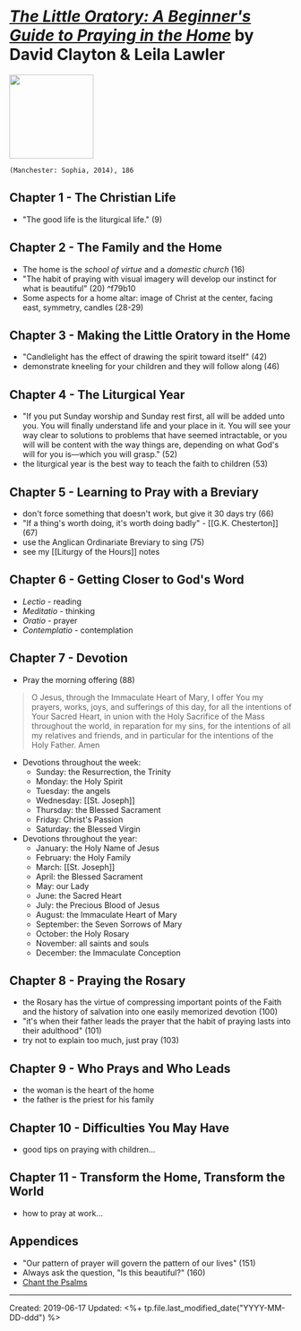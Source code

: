 # [*The Little Oratory: A Beginner's Guide to Praying in the Home*](https://www.sophiainstitute.com/products/item/the-little-oratory) by David Clayton & Leila Lawler
<img src="https://www.sophiainstitute.com/images/uploads/products/_small/9781622821761.jpg" width=150>

`(Manchester: Sophia, 2014), 186`

## Chapter 1 - The Christian Life
- "The good life is the liturgical life." (9)

## Chapter 2 - The Family and the Home
- The home is the *school of virtue* and a *domestic church* (16)
- "The habit of praying with visual imagery will develop our instinct for what is beautiful" (20) ^f79b10
- Some aspects for a home altar: image of Christ at the center, facing east, symmetry, candles (28-29)

## Chapter 3 - Making the Little Oratory in the Home
- "Candlelight has the effect of drawing the spirit toward itself" (42)
- demonstrate kneeling for your children and they will follow along (46)

## Chapter 4 - The Liturgical Year
- "If you put Sunday worship and Sunday rest first, all will be added unto you. You will finally understand life and your place in it. You will see your way clear to solutions to problems that have seemed intractable, or you will will be content with the way things are, depending on what God's will for you is—which you will grasp." (52)
- the liturgical year is the best way to teach the faith to children (53)

## Chapter 5 - Learning to Pray with a Breviary
- don't force something that doesn't work, but give it 30 days try (66)
- "If a thing's worth doing, it's worth doing badly" - [[G.K. Chesterton]] (67)
- use the Anglican Ordinariate Breviary to sing (75)
- see my [[Liturgy of the Hours]] notes

## Chapter 6 - Getting Closer to God's Word
- *Lectio* - reading
- *Meditatio* - thinking
- *Oratio* - prayer
- *Contemplatio* - contemplation

## Chapter 7 - Devotion
- Pray the morning offering (88)
> O Jesus, through the Immaculate Heart of Mary,
> I offer You my prayers, works, joys, and sufferings of this day,
> for all the intentions of Your Sacred Heart,
> in union with the Holy Sacrifice of the Mass throughout the world,
> in reparation for my sins, 
> for the intentions of all my relatives and friends,
> and in particular for the intentions of the Holy Father.
> Amen
- Devotions throughout the week:
  - Sunday: the Resurrection, the Trinity
  - Monday: the Holy Spirit
  - Tuesday: the angels
  - Wednesday: [[St. Joseph]]
  - Thursday: the Blessed Sacrament
  - Friday: Christ's Passion
  - Saturday: the Blessed Virgin
- Devotions throughout the year:
  - January: the Holy Name of Jesus
  - February: the Holy Family
  - March: [[St. Joseph]]
  - April: the Blessed Sacrament
  - May: our Lady
  - June: the Sacred Heart
  - July: the Precious Blood of Jesus
  - August: the Immaculate Heart of Mary
  - September: the Seven Sorrows of Mary
  - October: the Holy Rosary
  - November: all saints and souls
  - December: the Immaculate Conception

## Chapter 8 - Praying the Rosary
- the Rosary has the virtue of compressing important points of the Faith and the history of salvation into one easily memorized devotion (100)
- "it's when their father leads the prayer that the habit of praying lasts into their adulthood" (101)
- try not to explain too much, just pray (103)

## Chapter 9 - Who Prays and Who Leads
- the woman is the heart of the home
- the father is the priest for his family

## Chapter 10 - Difficulties You May Have
- good tips on praying with children...

## Chapter 11 - Transform the Home, Transform the World
- how to pray at work...

## Appendices
- "Our pattern of prayer will govern the pattern of our lives" (151)
- Always ask the question, "Is this beautiful?" (160)
- [Chant the Psalms](http://www.thewayofbeauty.org/psalm-tones)

---
Created: 2019-06-17
Updated: <%+ tp.file.last_modified_date("YYYY-MM-DD-ddd") %>
